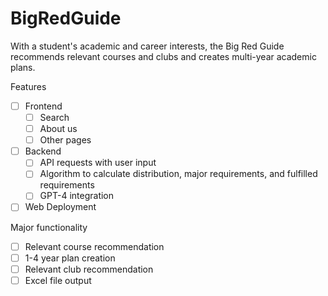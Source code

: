 # BigRedGuide
With a student's academic and career interests, the Big Red Guide recommends relevant courses and clubs and creates multi-year academic plans.

Features 
- [ ] Frontend
  - [ ] Search
  - [ ] About us
  - [ ] Other pages
- [ ] Backend
  - [ ] API requests with user input
  - [ ] Algorithm to calculate distribution, major requirements, and fulfilled requirements
  - [ ] GPT-4 integration
- [ ] Web Deployment

Major functionality
- [ ] Relevant course recommendation
- [ ] 1-4 year plan creation
- [ ] Relevant club recommendation
- [ ] Excel file output
